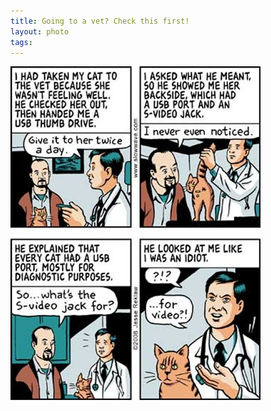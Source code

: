 ```yaml
--- 
title: Going to a vet? Check this first!
layout: photo
tags: 
---
```

![](/tumblr_files/tumblr_l4n41zWqcP1qz4sszo1_400.jpg)
